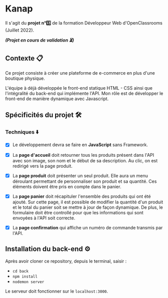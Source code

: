 # Kanap #

Il s'agit du **projet n°:five:** de la formation Développeur Web d'OpenClassrooms (Juillet 2022).

**_(Projet en cours de validation :hourglass_flowing_sand:)_**

## Contexte :clipboard:

Ce projet consiste à créer une plateforme de e-commerce en plus d'une boutique physique.

L'équipe à déjà développée le front-end statique HTML - CSS ainsi que l'intégralité du back-end qui implémente l'API. Mon rôle est de développer le front-end de manière dynamique avec Javascript.

## Spécificités du projet :hammer_and_wrench:

### Techniques :arrow_down:

- [x] Le développement devra se faire en **JavaScript** sans Framework. 

- [x] La **page d'accueil** doit retourner tous les produits présent dans l'API avec son image, son nom et le début de sa description. Au clic, on est redirigé vers la page produit.

- [x] La **page produit** doit présenter un seul produit. Elle aura un menu déroulant permettant de personnaliser son produit et sa quantité. Ces éléments doivent être pris en compte dans le panier.

- [x] La **page panier** doit récapituler l'ensemble des produits qui ont été ajouté. Sur cette page, il est possible de modifier la quantité d'un produit et le total du panier soit se mettre à jour de façon dynamique. De plus, le formulaire doit être controllé pour que les informations qui sont envoyées à l'API soit correcte.

- [x] La **page confirmation** qui affiche un numéro de commande transmis par l'API.

## Installation du back-end :gear:

Après avoir cloner ce repository, depuis le terminal, saisir :
- `cd back`
- `npm install`
- `nodemon server`

Le serveur doit fonctionner sur le `localhost:3000`.

